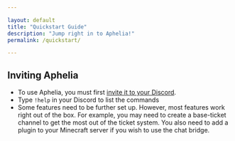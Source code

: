 ```yaml
---

layout: default
title: "Quickstart Guide"
description: "Jump right in to Aphelia!"
permalink: /quickstart/

---
```


## Inviting Aphelia
* To use Aphelia, you must first [invite it to your Discord](https://aphelia.github.io/invite).
* Type ``!help`` in your Discord to list the commands
* Some features need to be further set up. However, most features work right out of the box. For example, you may need to create a base-ticket channel to get the most out of the ticket system. You also need to add a plugin to your Minecraft server if you wish to use the chat bridge.
